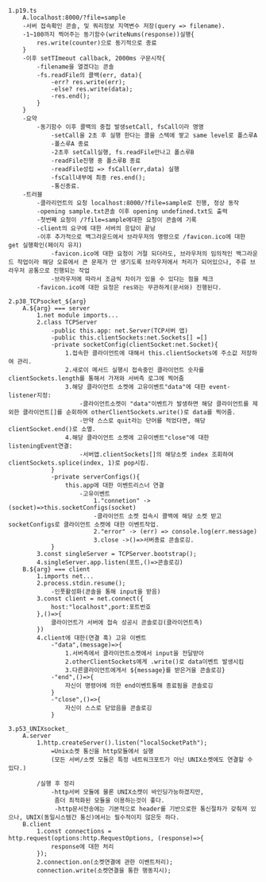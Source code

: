     1.p19.ts
        A.localhost:8000/?file=sample
        -서버 접속확인 콘솔, 및 쿼리정보 지역변수 저장(query => filename).
        -1~100까지 찍어주는 동기함수(writeNums(response))실행{
            res.write(counter)으로 동기적으로 종료
        }
        -이후 setTImeout callback, 2000ms 구문시작{
            -filename을 열겠다는 콘솔
            -fs.readFile의 콜백(err, data){
                -err? res.write(err);
                -else? res.write(data);
                -res.end();
            }
        }
        -요약
            -동기함수 이후 콜백의 중첩 발생setCall, fsCall이라 명명
                -setCall을 2초 후 실행 한다는 콜을 스텍에 쌓고 same level로 폴스루A
                -폴스루A 종료
                -2초후 setCall실행, fs.readFile만나고 폴스루B
                -readFile진행 중 폴스루B 종료
                -readFile성립 => fsCall(err,data) 실행
                -fsCall내부에 최종 res.end();
                -통신종료.
        -트러블
            -클라리언트의 요청 localhost:8000/?file=sample로 진행, 정상 동작
            -opening sample.txt콘솔 이후 opening undefined.txt도 출력
            -첫번째 요청이 /?file=sample에대한 요청이 콘솔에 기록
            -client의 요구에 대한 서버의 응답이 끝남
            -이후 추가적으로 백그라운드에서 브라우저의 명령으로 /favicon.ico에 대한 get 실행확인(페이지 유지)
                -favicon.ico에 대한 요청이 거절 되더라도, 브라우저의 임의적인 백그라운드 작업이라 해당 오류에서 큰 문제가 안 생기도록 브라우저에서 처리가 되어있으나, 주류 브라우저 공통으로 진행되는 작업
                -브라우저에 따라서 조금씩 차이가 있을 수 있다는 점을 체크 
            -favicon.ico에 대한 요청은 res와는 무관하게(문서와) 진행된다.

    2.p38_TCPsocket_${arg}
        A.${arg} === server
            1.net module imports...
            2.class TCPServer
                -public this.app: net.Server(TCP서버 앱)
                -public this.clientSockets:net.Sockets[] =[]
                -private socketConfig(clientSocket:net.Socket){
                    1.접속한 클라이언트에 대해서 this.clientSockets에 주소값 저장하여 관리.
                    2.새로이 메서드 실행시 접속중인 클라이언트 숫자를 clientSockets.length를 통해서 가져와 서버측 로그에 찍어줌
                    3.해당 클라이언트 소켓에 고유이벤트"data"에 대한 event-listener지정:
                        -클라이언트소켓이 "data"이벤트가 발생하면 해당 클라이언트를 제외한 클라이언트[]를 순회하여 otherClientSockets.write()로 data를 찍어줌.
                        -만약 스스로 quit라는 단어를 적었다면, 해당clientSocket.end()로 소멸.
                    4.해당 클라이언트 소켓에 고유이벤트"close"에 대한 listeningEvent연결:
                        -서버앱.clientSockets[]의 해당소켓 index 조회하여 clientSockets.splice(index, 1)로 pop시킴.
                }
                -private serverConfigs(){
                    this.app에 대한 이벤트리스너 연결
                        -고유이벤트
                            1."connetion" -> (socket)=>this.socketConfigs(socket)
                            -클라이언트 소켓 접속시 콜백에 해당 소켓 받고 socketConfigs로 클라이언트 소켓에 대한 이벤트작업.
                            2."error" -> (err) => console.log(err.message)
                            3.close ->()=>서버종료 콘솔로깅.
                }
            3.const singleServer = TCPServer.bootstrap();
            4.singleServer.app.listen(포트,()=>콘솔로깅) 
        B.${arg} === client
            1.imports net...
            2.process.stdin.resume();
                -인풋활성화(콘솔을 통해 input을 받음)
            3.const client = net.connect({
                host:"localhost",port:포트번호
            },()=>{
                클라이언트가 서버에 접속 성공시 콘솔로깅(클라이언트측)
            })
            4.client에 대한(연결 훅) 고유 이벤트
                -"data",(message)=>{
                    1.서버측에서 클라이언트소켓에서 input을 전달받아 
                    2.otherClientSockets에게 .write()로 data이벤트 발생시킴
                    3.다른클라이언트에게서 ${message}를 받은거을 콘솔로깅}
                -"end",()=>{
                    자신이 명령어에 의한 end이벤트통해 종료됨을 콘솔로깅
                }
                -"close",()=>{
                    자신이 스스로 닫았음을 콘솔로깅
                }
    
    3.p53_UNIXsocket_
        A.server
            1.http.createServer().listen("localSocketPath");
                =Unix소켓 통신을 http모듈에서 실행
                (모든 서버/소켓 모듈은 특정 네트워크포트가 아닌 UNIX소켓에도 연결할 수 있다.)
            
            /실행 후 정리
                -http서버 모듈에 물론 UNIX소켓이 바인딩가능하겠지만,
                 좀더 최적화된 모듈을 이용하는것이 좋다.
                 -http문서전송에는 기본적으로 header를 기반으로한 통신절차가 갖춰져 있으나, UNIX(동일시스템간 통신)에서는 필수적이지 않은듯 하다.
        B.client
            1.const connections = http.request(options:http.RequestOptions, (response)=>{
                response에 대한 처리
            });
            2.connection.on(소켓연결에 관한 이벤트처리);
            connection.write(소켓연결을 통한 행동지시);